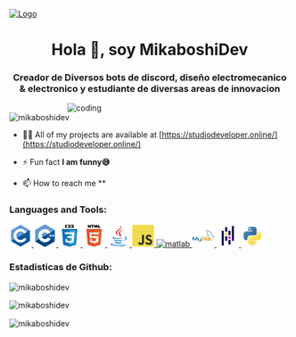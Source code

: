 [![Logo](https://wallpapercave.com/wp/wp6532104.jpg)](https://dsc.gg/fenixweb ) 
<h1 align="center">Hola 👋, soy MikaboshiDev</h1>
<h3 align="center">Creador de Diversos bots de discord, diseño electromecanico & electronico y estudiante de diversas areas de innovacion</h3>

<img align="right" alt="coding" width="400" src="https://user-images.githubusercontent.com/55389276/140866485-8fb1c876-9a8f-4d6a-98dc-08c4981eaf70.gif">

<p align="left"> <img src="https://komarev.com/ghpvc/?username=mikaboshidev&label=Profile%20views&color=0e75b6&style=flat" alt="mikaboshidev" /> </p>

- 👨‍💻 All of my projects are available at [https://studiodeveloper.online/](https://studiodeveloper.online/)

- ⚡ Fun fact **I am funny😅**

- 📫 How to reach me **

<h3 align="left">Languages and Tools:</h3>
<p align="left"> <a href="https://www.cprogramming.com/" target="_blank" rel="noreferrer"> <img src="https://raw.githubusercontent.com/devicons/devicon/master/icons/c/c-original.svg" alt="c" width="40" height="40"/> </a> <a href="https://www.w3schools.com/cpp/" target="_blank" rel="noreferrer"> <img src="https://raw.githubusercontent.com/devicons/devicon/master/icons/cplusplus/cplusplus-original.svg" alt="cplusplus" width="40" height="40"/> </a> <a href="https://www.w3schools.com/css/" target="_blank" rel="noreferrer"> <img src="https://raw.githubusercontent.com/devicons/devicon/master/icons/css3/css3-original-wordmark.svg" alt="css3" width="40" height="40"/> </a> <a href="https://www.w3.org/html/" target="_blank" rel="noreferrer"> <img src="https://raw.githubusercontent.com/devicons/devicon/master/icons/html5/html5-original-wordmark.svg" alt="html5" width="40" height="40"/> </a> <a href="https://www.java.com" target="_blank" rel="noreferrer"> <img src="https://raw.githubusercontent.com/devicons/devicon/master/icons/java/java-original.svg" alt="java" width="40" height="40"/> </a> <a href="https://developer.mozilla.org/en-US/docs/Web/JavaScript" target="_blank" rel="noreferrer"> <img src="https://raw.githubusercontent.com/devicons/devicon/master/icons/javascript/javascript-original.svg" alt="javascript" width="40" height="40"/> </a> <a href="https://www.mathworks.com/" target="_blank" rel="noreferrer"> <img src="https://upload.wikimedia.org/wikipedia/commons/2/21/Matlab_Logo.png" alt="matlab" width="40" height="40"/> </a> <a href="https://www.mysql.com/" target="_blank" rel="noreferrer"> <img src="https://raw.githubusercontent.com/devicons/devicon/master/icons/mysql/mysql-original-wordmark.svg" alt="mysql" width="40" height="40"/> </a> <a href="https://pandas.pydata.org/" target="_blank" rel="noreferrer"> <img src="https://raw.githubusercontent.com/devicons/devicon/2ae2a900d2f041da66e950e4d48052658d850630/icons/pandas/pandas-original.svg" alt="pandas" width="40" height="40"/> </a> <a href="https://www.python.org" target="_blank" rel="noreferrer"> <img src="https://raw.githubusercontent.com/devicons/devicon/master/icons/python/python-original.svg" alt="python" width="40" height="40"/> </a> </p>

<h3 align="left">Estadisticas de Github:</h3>

<p><img align="center" src="https://github-readme-stats.vercel.app/api/top-langs?username=mikaboshidev&show_icons=true&locale=en&layout=compact" alt="mikaboshidev" /> </p>

<p> <img align="center" src="https://github-readme-stats.vercel.app/api?username=mikaboshidev&show_icons=true&locale=en" alt="mikaboshidev" /> </p>

<p><img align="center" src="https://github-readme-streak-stats.herokuapp.com/?user=mikaboshidev&" alt="mikaboshidev" /></p>
